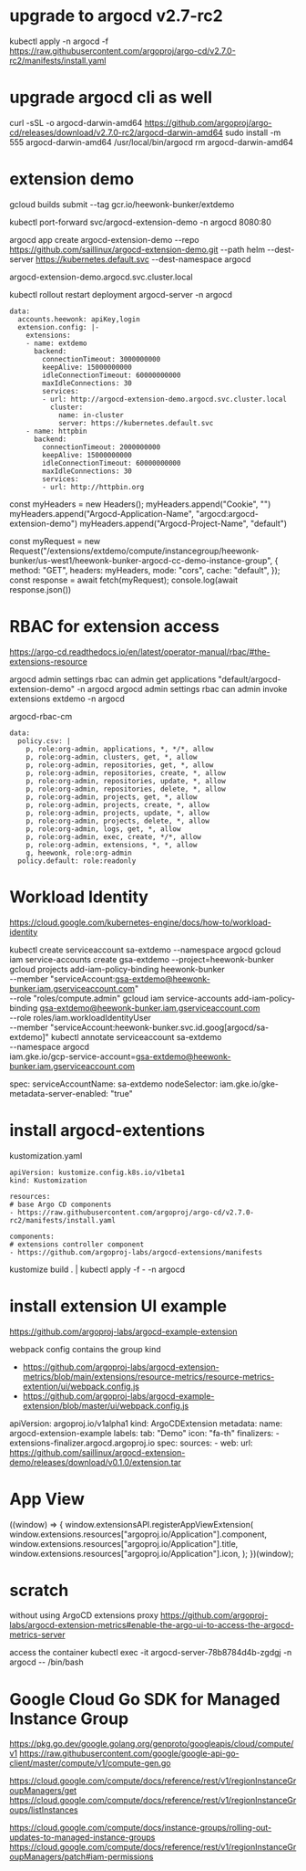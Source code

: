 
# upgrade to argocd v2.7-rc2
kubectl apply -n argocd -f https://raw.githubusercontent.com/argoproj/argo-cd/v2.7.0-rc2/manifests/install.yaml

# upgrade argocd cli as well
curl -sSL -o argocd-darwin-amd64 https://github.com/argoproj/argo-cd/releases/download/v2.7.0-rc2/argocd-darwin-amd64
sudo install -m 555 argocd-darwin-amd64 /usr/local/bin/argocd
rm argocd-darwin-amd64

# extension demo
gcloud builds submit --tag gcr.io/heewonk-bunker/extdemo

kubectl port-forward svc/argocd-extension-demo -n argocd 8080:80

argocd app create argocd-extension-demo --repo https://github.com/saillinux/argocd-extension-demo.git --path helm --dest-server https://kubernetes.default.svc --dest-namespace argocd

argocd-extension-demo.argocd.svc.cluster.local

kubectl rollout restart deployment argocd-server -n argocd

```
data:
  accounts.heewonk: apiKey,login
  extension.config: |-
    extensions:
    - name: extdemo
      backend:
        connectionTimeout: 3000000000
        keepAlive: 15000000000
        idleConnectionTimeout: 60000000000
        maxIdleConnections: 30
        services:
        - url: http://argocd-extension-demo.argocd.svc.cluster.local
          cluster:
            name: in-cluster
            server: https://kubernetes.default.svc
    - name: httpbin
      backend:
        connectionTimeout: 2000000000
        keepAlive: 15000000000
        idleConnectionTimeout: 60000000000
        maxIdleConnections: 30
        services:
        - url: http://httpbin.org
```

const myHeaders = new Headers();
myHeaders.append("Cookie", "")
myHeaders.append("Argocd-Application-Name", "argocd:argocd-extension-demo")
myHeaders.append("Argocd-Project-Name", "default")

const myRequest = new Request("/extensions/extdemo/compute/instancegroup/heewonk-bunker/us-west1/heewonk-bunker-argocd-cc-demo-instance-group", {
  method: "GET",
  headers: myHeaders,
  mode: "cors",
  cache: "default",
});
const response = await fetch(myRequest);
console.log(await response.json())


# RBAC for extension access
https://argo-cd.readthedocs.io/en/latest/operator-manual/rbac/#the-extensions-resource

argocd admin settings rbac can admin get applications "default/argocd-extension-demo"  -n argocd
argocd admin settings rbac can admin invoke extensions extdemo -n argocd

argocd-rbac-cm

```
data:
  policy.csv: |
    p, role:org-admin, applications, *, */*, allow
    p, role:org-admin, clusters, get, *, allow
    p, role:org-admin, repositories, get, *, allow
    p, role:org-admin, repositories, create, *, allow
    p, role:org-admin, repositories, update, *, allow
    p, role:org-admin, repositories, delete, *, allow
    p, role:org-admin, projects, get, *, allow
    p, role:org-admin, projects, create, *, allow
    p, role:org-admin, projects, update, *, allow
    p, role:org-admin, projects, delete, *, allow
    p, role:org-admin, logs, get, *, allow
    p, role:org-admin, exec, create, */*, allow
    p, role:org-admin, extensions, *, *, allow
    g, heewonk, role:org-admin
  policy.default: role:readonly
```

# Workload Identity
https://cloud.google.com/kubernetes-engine/docs/how-to/workload-identity

kubectl create serviceaccount sa-extdemo --namespace argocd
gcloud iam service-accounts create gsa-extdemo --project=heewonk-bunker
gcloud projects add-iam-policy-binding heewonk-bunker \
    --member "serviceAccount:gsa-extdemo@heewonk-bunker.iam.gserviceaccount.com" \
    --role "roles/compute.admin"
gcloud iam service-accounts add-iam-policy-binding gsa-extdemo@heewonk-bunker.iam.gserviceaccount.com \
    --role roles/iam.workloadIdentityUser \
    --member "serviceAccount:heewonk-bunker.svc.id.goog[argocd/sa-extdemo]"
kubectl annotate serviceaccount sa-extdemo \
    --namespace argocd \
    iam.gke.io/gcp-service-account=gsa-extdemo@heewonk-bunker.iam.gserviceaccount.com

spec:
  serviceAccountName: sa-extdemo
  nodeSelector:
    iam.gke.io/gke-metadata-server-enabled: "true"        

# install argocd-extentions
kustomization.yaml

```
apiVersion: kustomize.config.k8s.io/v1beta1
kind: Kustomization

resources:
# base Argo CD components
- https://raw.githubusercontent.com/argoproj/argo-cd/v2.7.0-rc2/manifests/install.yaml

components:
# extensions controller component
- https://github.com/argoproj-labs/argocd-extensions/manifests
```

kustomize build . | kubectl apply -f - -n argocd

# install extension UI example
https://github.com/argoproj-labs/argocd-example-extension

webpack config contains the group kind
- https://github.com/argoproj-labs/argocd-extension-metrics/blob/main/extensions/resource-metrics/resource-metrics-extention/ui/webpack.config.js
- https://github.com/argoproj-labs/argocd-example-extension/blob/master/ui/webpack.config.js

apiVersion: argoproj.io/v1alpha1
kind: ArgoCDExtension
metadata:
  name: argocd-extension-example
  labels:
    tab: "Demo"
    icon: "fa-th"
  finalizers:
    - extensions-finalizer.argocd.argoproj.io
spec:
  sources:
    - web:
        url: https://github.com/saillinux/argocd-extension-demo/releases/download/v0.1.0/extension.tar

# App View

((window) => {
  window.extensionsAPI.registerAppViewExtension(
    window.extensions.resources["argoproj.io/Application"].component,
    window.extensions.resources["argoproj.io/Application"].title,
    window.extensions.resources["argoproj.io/Application"].icon,
  );
})(window);

# scratch

without using ArgoCD extensions proxy
https://github.com/argoproj-labs/argocd-extension-metrics#enable-the-argo-ui-to-access-the-argocd-metrics-server

access the container
kubectl exec -it argocd-server-78b8784d4b-zgdgj -n argocd -- /bin/bash

# Google Cloud Go SDK for Managed Instance Group
https://pkg.go.dev/google.golang.org/genproto/googleapis/cloud/compute/v1
https://raw.githubusercontent.com/google/google-api-go-client/master/compute/v1/compute-gen.go

https://cloud.google.com/compute/docs/reference/rest/v1/regionInstanceGroupManagers/get
https://cloud.google.com/compute/docs/reference/rest/v1/regionInstanceGroups/listInstances

https://cloud.google.com/compute/docs/instance-groups/rolling-out-updates-to-managed-instance-groups
https://cloud.google.com/compute/docs/reference/rest/v1/regionInstanceGroupManagers/patch#iam-permissions
